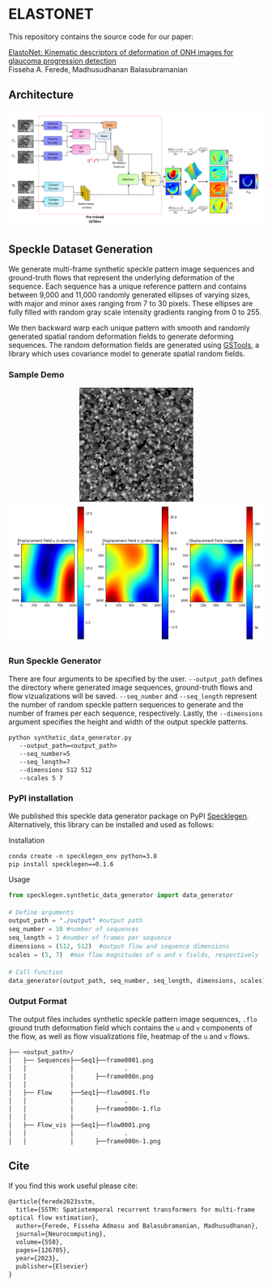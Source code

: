 ﻿# ELASTONET
This repository contains the source code for our paper:

[ElastoNet: Kinematic descriptors of deformation of ONH images for glaucoma progression detection](https://arxiv.org/pdf/2304.14418)<br/>
Fisseha A. Ferede, Madhusudhanan Balasubramanian<br/>

## Architecture

<img src="Elastonet_architecture.png">



## Speckle Dataset Generation

We generate multi-frame synthetic speckle pattern image sequences and ground-truth flows that represent the underlying deformation of the sequence. Each sequence has a unique reference pattern and contains between 9,000 and 11,000 randomly generated ellipses of varying sizes, with major and minor axes ranging from 7 to 30 pixels. These ellipses are fully filled with random gray scale intensity gradients ranging from 0 to 255. 

We then backward warp each unique pattern with smooth and randomly generated spatial random deformation fields to generate deforming sequences. The random deformation fields are generated using [GSTools](https://gmd.copernicus.org/articles/15/3161/2022/), a library which uses
covariance model to generate spatial random fields. 

### Sample Demo

<p align="center">
   <img src="specklegen/sample/sample_seq.gif" width="225" height="225" alt="Demo GIF">
   <img src="specklegen/sample/flow001.png" width="550" height="275" alt="Demo Image">
</p>

### Run Speckle Generator

There are four arguments to be specified by the user. `--output_path` defines the directory where generated image sequences, ground-truth flows and flow vizualizations will be saved.  `--seq_number` and `--seq_length` represent the number of random speckle pattern sequences to generate and the number of frames per each sequence, respectively.
Lastly, the `--dimensions` argument specifies the height and width of the output speckle patterns. 
```
python synthetic_data_generator.py
   --output_path=<output_path>
   --seq_number=5
   --seq_length=7
   --dimensions 512 512
   --scales 5 7
```

### PyPI installation
We published this speckle data generator package on PyPI [Specklegen](https://pypi.org/project/specklegen/0.1.0/). Alternatively, this library can be installed and used as follows:

Installation
```
conda create -n specklegen_env python=3.8
pip install specklegen==0.1.6
```
Usage

```python
from specklegen.synthetic_data_generator import data_generator

# Define arguments
output_path = "./output" #output path
seq_number = 10 #number of sequences 
seq_length = 3 #number of frames per sequence
dimensions = (512, 512)  #output flow and sequence dimensions 
scales = (5, 7)  #max flow magnitudes of u and v fields, respectively

# Call function
data_generator(output_path, seq_number, seq_length, dimensions, scales)
```

### Output Format
The output files includes synthetic speckle pattern image sequences, `.flo` ground truth deformation field which contains the `u` and `v` components of the flow, as well as flow visualizations file, heatmap of the `u` and `v` flows.

```
├── <output_path>/
│   ├── Sequences├──Seq1├──frame0001.png
│   │            │              .
│   │            │      ├──frame000n.png     
│   │            │ 
│   ├── Flow     ├──Seq1├──flow0001.flo
│   │            │              .
│   │            │      ├──frame000n-1.flo
│   │            │     
│   ├── Flow_vis ├──Seq1├──flow0001.png
│   │            │              .
│   │            │      ├──frame000n-1.png
```


## Cite

If you find this work useful please cite:
```
@article{ferede2023sstm,
  title={SSTM: Spatiotemporal recurrent transformers for multi-frame optical flow estimation},
  author={Ferede, Fisseha Admasu and Balasubramanian, Madhusudhanan},
  journal={Neurocomputing},
  volume={558},
  pages={126705},
  year={2023},
  publisher={Elsevier}
}
```